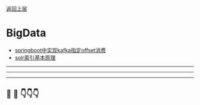 [返回上层](../index)
# BigData
* [springboot中实现kafka指定offset消费](springboot中实现kafka指定offset消费)
* [solr索引基本原理](solr索引基本原理)


---
---
---


## 🤔  💭 👇👇👇

<script src="https://utteranc.es/client.js"
        repo="dongxishaonian/issue-posted"
        issue-term="pathname"
        label="🙂🙃😡🥶😬🤣😄"
        theme="github-light"
        crossorigin="anonymous"
        async>
</script>

